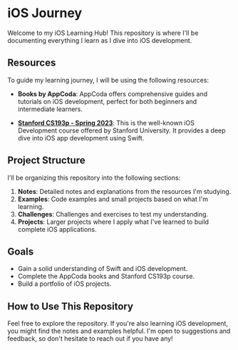 # iOS Journey

Welcome to my iOS Learning Hub! This repository is where I'll be documenting everything I learn as I dive into iOS development.

## Resources

To guide my learning journey, I will be using the following resources:

- **Books by AppCoda**: AppCoda offers comprehensive guides and tutorials on iOS development, perfect for both beginners and intermediate learners.
  
- **[Stanford CS193p - Spring 2023](https://cs193p.sites.stanford.edu/2023)**: This is the well-known iOS Development course offered by Stanford University. It provides a deep dive into iOS app development using Swift.

## Project Structure

I'll be organizing this repository into the following sections:

1. **Notes**: Detailed notes and explanations from the resources I'm studying.
2. **Examples**: Code examples and small projects based on what I'm learning.
3. **Challenges**: Challenges and exercises to test my understanding.
4. **Projects**: Larger projects where I apply what I've learned to build complete iOS applications.

## Goals

- Gain a solid understanding of Swift and iOS development.
- Complete the AppCoda books and Stanford CS193p course.
- Build a portfolio of iOS projects.

## How to Use This Repository

Feel free to explore the repository. If you're also learning iOS development, you might find the notes and examples helpful. I'm open to suggestions and feedback, so don't hesitate to reach out if you have any!
